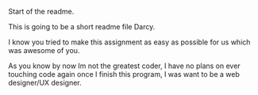 Start of the readme. 

This is going to be a short readme file Darcy. 

I know you tried to make this assignment as easy as possible for us which was awesome of you.

As you know by now Im not the greatest coder, I have no plans on ever touching code again once I finish this program, 
I was want to be a web designer/UX designer. 